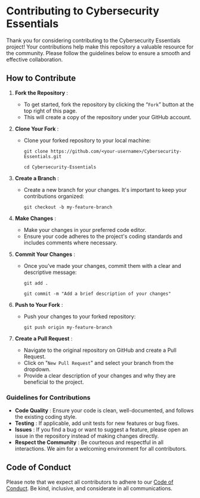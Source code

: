 # Contributing to Cybersecurity Essentials


Thank you for considering contributing to the Cybersecurity Essentials project! Your contributions help make this repository a valuable resource for the community. Please follow the guidelines below to ensure a smooth and effective collaboration.

## How to Contribute  

1. __Fork the Repository__ :  

    - To get started, fork the repository by clicking the “`Fork`” button at the top right of this page.  
    - This will create a copy of the repository under your GitHub account.  

2. __Clone Your Fork__ :
    - Clone your forked repository to your local machine:

          git clone https://github.com/<your-username>/Cybersecurity-Essentials.git  

          cd Cybersecurity-Essentials  

3. __Create a Branch__ :  
    - Create a new branch for your changes. It's important to keep your contributions organized:

          git checkout -b my-feature-branch  

4. __Make Changes__ :  
    - Make your changes in your preferred code editor.   
    - Ensure your code adheres to the project's coding standards and includes comments where necessary.  


5. __Commit Your Changes__ :  
    - Once you’ve made your changes, commit them with a clear and descriptive message:

          git add .  

          git commit -m "Add a brief description of your changes"

6. __Push to Your Fork__ : 
    - Push your changes to your forked repository:


          git push origin my-feature-branch  

7. __Create a Pull Request__ :  
    - Navigate to the original repository on GitHub and create a Pull Request.   
    - Click on "`New Pull Request`" and select your branch from the dropdown. 
    - Provide a clear description of your changes and why they are beneficial to the project.  


### Guidelines for Contributions  

- __Code Quality__ : Ensure your code is clean, well-documented, and follows the existing coding style.  
- __Testing__ : If applicable, add unit tests for new features or bug fixes.  
- __Issues__ : If you find a bug or want to suggest a feature, please open an issue in the repository instead of making changes directly.  
- __Respect the Community__ : Be courteous and respectful in all interactions. We aim for a welcoming environment for all contributors.  


## Code of Conduct  

Please note that we expect all contributors to adhere to our [Code of Conduct](https://docs.github.com/en/site-policy/github-terms/github-community-code-of-conduct#enforcement). Be kind, inclusive, and considerate in all communications.
